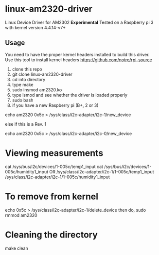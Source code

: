 # linux-am2320-driver
Linux Device Driver for AM2302 
**Experimental**
Tested on a Raspberry pi 3 with kernel version 4.4.14-v7+

Usage
------
You need to have the proper kernel headers installed to build this driver. Use this tool to install kernel headers https://github.com/notro/rpi-source

1. clone this repo 
2. git clone linux-am2320-driver
3. cd into directory
4. type make
5. sudo insmod am2320.ko
6. type lsmod and see whether the driver is loaded properly
7. sudo bash
8. if you have a new Raspberry pi (B+, 2 or 3)

  echo am2320 0x5c > /sys/class/i2c-adapter/i2c-1/new_device

  else if this is a Rev. 1

  echo am2320 0x5c > /sys/class/i2c-adapter/i2c-0/new_device

Viewing measurements
======================
cat /sys/bus/i2c/devices/1-005c/temp1_input
cat /sys/bus/i2c/devices/1-005c/humidity1_input
OR
/sys/class/i2c-adapter/i2c-1/1-005c/temp1_input
/sys/class/i2c-adapter/i2c-1/1-005c/humidity1_input

To remove from kernel
=====================
echo 0x5c > /sys/class/i2c-adapter/i2c-1/delete_device
then do,
sudo rmmod am2320

Cleaning the directory
=======================
make clean


